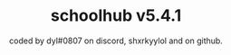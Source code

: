 <div align="center">

<h1>
schoolhub v5.4.1
</h1>

<body>
coded by dyl#0807 on discord, shxrkyylol and on github.  
</body>

</div>
